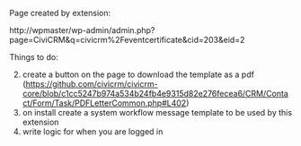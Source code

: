 Page created by extension:

http://wpmaster/wp-admin/admin.php?page=CiviCRM&q=civicrm%2Feventcertificate&cid=203&eid=2

Things to do:

2. create a button on the page to download the template as a pdf (https://github.com/civicrm/civicrm-core/blob/c1cc5247b974a534b24fb4e9315d82e276fecea6/CRM/Contact/Form/Task/PDFLetterCommon.php#L402)
3. on install create a system workflow message template to be used by this extension
4. write logic for when you are logged in
